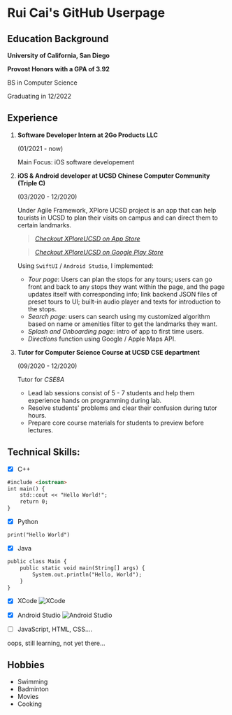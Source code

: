 # Rui Cai's GitHub Userpage

## Education Background

**University of California, San Diego**

**Provost Honors with a GPA of 3.92** 

BS in Computer Science

Graduating in 12/2022



## Experience

1. **Software Developer Intern at 2Go Products LLC** 

    (01/2021 - now)

    Main Focus: iOS software developement


2. **iOS & Android developer at UCSD Chinese Computer Community (Triple C)** 

    (03/2020 - 12/2020)
    
    Under Agile Framework, XPlore UCSD project is an app that can help tourists in UCSD to plan their visits on campus and can direct them to certain landmarks.         

    > *[Checkout XPloreUCSD on App Store](https://apple.co/31RMWDK)*
    
    > *[Checkout XPloreUCSD on Google Play Store](https://bit.ly/XploreUCSD)*
    
    
    Using `SwiftUI` / `Android Studio`, I implemented:
    - *Tour page*: Users can plan the stops for any tours; users can go front and back to any stops they want
    within the page, and the page updates itself with corresponding info; link backend JSON files of preset tours to UI; built-in audio player and texts for             introduction to the stops.
    - *Search page*: users can search using my customized algorithm based on name or amenities filter to get the landmarks they want.
    - *Splash and Onboarding page*: intro of app to first time users.
    - *Directions* function using Google / Apple Maps API.
    
3. **Tutor for Computer Science Course at UCSD CSE department** 

    (09/2020 - 12/2020)
    
    Tutor for *CSE8A*
    
    - Lead lab sessions consist of 5 - 7 students and help them
      experience hands on programming during lab.
    - Resolve students' problems and clear their confusion during
      tutor hours.
    - Prepare core course materials for students to preview before lectures.
    
    

## Technical Skills: 
- [x] C++
```markdown
#include <iostream>
int main() {
    std::cout << "Hello World!";
    return 0;
}
```

- [x] Python
```markdown
print("Hello World")
```

- [x] Java
```markdown
public class Main {
    public static void main(String[] args) {
        System.out.println("Hello, World");
    }
}
```

- [x] XCode
![XCode](https://3d.bk.tudelft.nl/ken/img/blog/xcode-logo.jpg)

- [x] Android Studio
![Android Studio](https://techcrunch.com/wp-content/uploads/2017/02/android-studio-logo.png?w=800)

- [ ] JavaScript, HTML, CSS....

oops, still learning, not yet there...

## Hobbies

- Swimming
- Badminton
- Movies
- Cooking 


